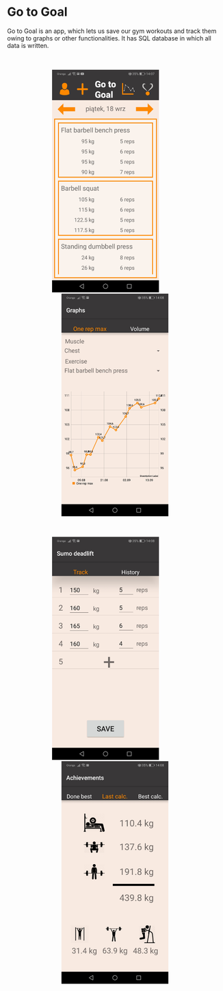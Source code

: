 # Go to Goal
Go to Goal is an app, which lets us save our gym workouts and track them owing to graphs or other functionalities. It has SQL database in which all data is written.
<br/>
<br/>
<br/>

<p align="center">
  <img src="Screenshots/GoToGoal_1.jpg" width="250">
  &nbsp;&nbsp;&nbsp;&nbsp;&nbsp;&nbsp;&nbsp;&nbsp;&nbsp;&nbsp;
  <img src="Screenshots/GoToGoal_2.jpg" width="250">
<p/>
<br/>
<p align="center">
  <img src="Screenshots/GoToGoal_3.jpg" width="250">
  &nbsp;&nbsp;&nbsp;&nbsp;&nbsp;&nbsp;&nbsp;&nbsp;&nbsp;&nbsp;
  <img src="Screenshots/GoToGoal_4.jpg" width="250">
</p>

